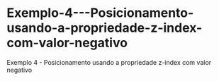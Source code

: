 # Exemplo-4---Posicionamento-usando-a-propriedade-z-index-com-valor-negativo
Exemplo 4 - Posicionamento usando a propriedade z-index com valor negativo
